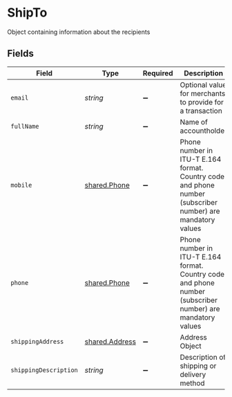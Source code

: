 # ShipTo

Object containing information about the recipients


## Fields

| Field                                                                                                      | Type                                                                                                       | Required                                                                                                   | Description                                                                                                | Example                                                                                                    |
| ---------------------------------------------------------------------------------------------------------- | ---------------------------------------------------------------------------------------------------------- | ---------------------------------------------------------------------------------------------------------- | ---------------------------------------------------------------------------------------------------------- | ---------------------------------------------------------------------------------------------------------- |
| `email`                                                                                                    | *string*                                                                                                   | :heavy_minus_sign:                                                                                         | Optional value for merchants to provide for a transaction                                                  | john.doe@email.xyz                                                                                         |
| `fullName`                                                                                                 | *string*                                                                                                   | :heavy_minus_sign:                                                                                         | Name of accountholder                                                                                      | Jane Doe                                                                                                   |
| `mobile`                                                                                                   | [shared.Phone](../../models/shared/phone.md)                                                               | :heavy_minus_sign:                                                                                         | Phone number in ITU-T E.164 format. Country code and phone number (subscriber number) are mandatory values |                                                                                                            |
| `phone`                                                                                                    | [shared.Phone](../../models/shared/phone.md)                                                               | :heavy_minus_sign:                                                                                         | Phone number in ITU-T E.164 format. Country code and phone number (subscriber number) are mandatory values |                                                                                                            |
| `shippingAddress`                                                                                          | [shared.Address](../../models/shared/address.md)                                                           | :heavy_minus_sign:                                                                                         | Address Object                                                                                             |                                                                                                            |
| `shippingDescription`                                                                                      | *string*                                                                                                   | :heavy_minus_sign:                                                                                         | Description of shipping or delivery method                                                                 |                                                                                                            |